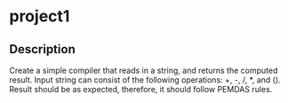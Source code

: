 # project1

## Description
Create a simple compiler that reads in a string, and returns the computed result. Input string can consist of the following operations:
+, -, /, *, and (). Result should be as expected, therefore, it should follow PEMDAS rules.

